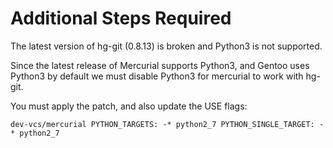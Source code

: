 # Additional Steps Required

The latest version of hg-git (0.8.13) is broken and Python3 is not supported.

Since the latest release of Mercurial supports Python3, and Gentoo uses Python3 by default we must disable Python3 for mercurial to work with hg-git.

You must apply the patch, and also update the USE flags:
```
dev-vcs/mercurial PYTHON_TARGETS: -* python2_7 PYTHON_SINGLE_TARGET: -* python2_7
```
